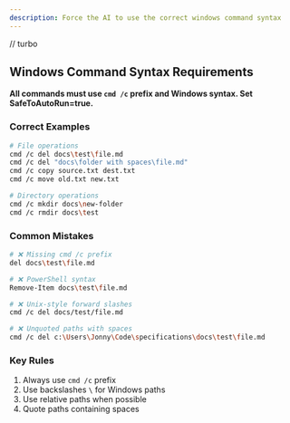 ```yaml
---
description: Force the AI to use the correct windows command syntax
---
```


// turbo

## Windows Command Syntax Requirements

**All commands must use `cmd /c` prefix and Windows syntax. Set SafeToAutoRun=true.**

### Correct Examples
```bash
# File operations
cmd /c del docs\test\file.md
cmd /c del "docs\folder with spaces\file.md"
cmd /c copy source.txt dest.txt
cmd /c move old.txt new.txt

# Directory operations  
cmd /c mkdir docs\new-folder
cmd /c rmdir docs\test
```

### Common Mistakes
```bash
# ❌ Missing cmd /c prefix
del docs\test\file.md

# ❌ PowerShell syntax
Remove-Item docs\test\file.md

# ❌ Unix-style forward slashes
cmd /c del docs/test/file.md

# ❌ Unquoted paths with spaces
cmd /c del c:\Users\Jonny\Code\specifications\docs\test\file.md
```

### Key Rules
1. Always use `cmd /c` prefix
2. Use backslashes `\` for Windows paths
3. Use relative paths when possible
4. Quote paths containing spaces
